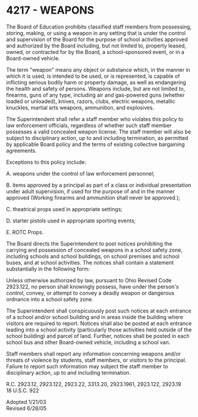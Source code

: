 4217 - WEAPONS
==============

The Board of Education prohibits classified staff members from
possessing, storing, making, or using a weapon in any setting that is
under the control and supervision of the Board for the purpose of school
activities approved and authorized by the Board including, but not
limited to, property leased, owned, or contracted for by the Board, a
school-sponsored event, or in a Board-owned vehicle.

The term "weapon" means any object or substance which, in the manner in
which it is used, is intended to be used, or is represented, is capable
of inflicting serious bodily harm or property damage, as well as
endangering the health and safety of persons. Weapons include, but are
not limited to, firearms, guns of any type, including air and
gas-powered guns (whether loaded or unloaded), knives, razors, clubs,
electric weapons, metallic knuckles, martial arts weapons, ammunition,
and explosives.

The Superintendent shall refer a staff member who violates this policy
to law enforcement officials, regardless of whether such staff member
possesses a valid concealed weapon license. The staff member will also
be subject to disciplinary action, up to and including termination, as
permitted by applicable Board policy and the terms of existing
collective bargaining agreements.

Exceptions to this policy include:

A. weapons under the control of law enforcement personnel;

B. items approved by a principal as part of a class or individual
presentation under adult supervision, if used for the purpose of and in
the manner approved (Working firearms and ammunition shall never be
approved.);

C. theatrical props used in appropriate settings;

D. starter pistols used in appropriate sporting events;

E. ROTC Props.

The Board directs the Superintendent to post notices prohibiting the
carrying and possession of concealed weapons in a school safety zone,
including schools and school buildings, on school premises and school
buses, and at school activities. The notices shall contain a statement
substantially in the following form:

Unless otherwise authorized by law, pursuant to Ohio Revised Code
2923.122, no person shall knowingly possess, have under the person's
control, convey, or attempt to convey a deadly weapon or dangerous
ordnance into a school safety zone.

The Superintendent shall conspicuously post such notices at each
entrance of a school and/or school building and in areas inside the
building where visitors are required to report. Notices shall also be
posted at each entrance leading into a school activity (particularly
those activities held outside of the school building) and parcel of
land. Further, notices shall be posted in each school bus and other
Board-owned vehicle, including a school van.

Staff members shall report any information concerning weapons and/or
threats of violence by students, staff members, or visitors to the
principal. Failure to report such information may subject the staff
member to disciplinary action, up to and including termination.

R.C. 2923.12, 2923.122, 2923.22, 3313.20, 2923.1961, 2923.122, 2923.19\
 18 U.S.C. 922

Adopted 1/21/03\
 Revised 6/28/05
